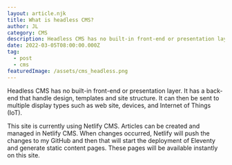 ```yaml
---
layout: article.njk
title: What is headless CMS?
author: JL
category: CMS
description: Headless CMS has no built-in front-end or presentation layer.
date: 2022-03-05T08:00:00.000Z
tag:
  - post
  - cms
featuredImage: /assets/cms_headless.png
---
```

Headless CMS has no built-in front-end or presentation layer. It has a back-end that handle design, templates and site structure. It can then be sent to multiple display types such as web site, devices, and Internet of Things (IoT).

This site is currently using Netlify CMS. Articles can be created and managed in Netlify CMS. When changes occurred, Netlify will push the changes to my GitHub and then that will start the deployment of Eleventy and generate static content pages. These pages will be available instantly on this site.
